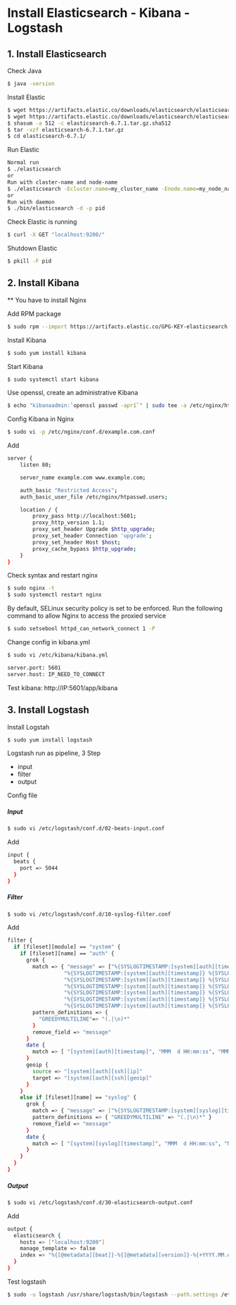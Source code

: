 # Install Elasticsearch - Kibana - Logstash

## 1. Install Elasticsearch
Check Java
```sh
$ java -version
```

Install Elastic

```sh
$ wget https://artifacts.elastic.co/downloads/elasticsearch/elasticsearch-6.7.1.tar.gz
$ wget https://artifacts.elastic.co/downloads/elasticsearch/elasticsearch-6.7.1.tar.gz.sha512
$ shasum -a 512 -c elasticsearch-6.7.1.tar.gz.sha512
$ tar -xzf elasticsearch-6.7.1.tar.gz
$ cd elasticsearch-6.7.1/
```

Run Elastic
``` sh
Normal run
$ ./elasticsearch
or
Run with claster-name and node-name
$ ./elasticsearch -Ecluster.name=my_cluster_name -Enode.name=my_node_name
or
Run with daemon
$ ./bin/elasticsearch -d -p pid
```

Check Elastic is running
```sh
$ curl -X GET "localhost:9200/"
```

Shutdown Elastic
```sh
$ pkill -F pid
```

## 2. Install Kibana

** You have to install Nginx

Add RPM package
```sh
$ sudo rpm --import https://artifacts.elastic.co/GPG-KEY-elasticsearch
```

Install Kibana

```sh
$ sudo yum install kibana
```

Start Kibana

```sh
$ sudo systemctl start kibana
```

Use openssl, create an administrative Kibana
```sh
$ echo "kibanaadmin:`openssl passwd -apr1`" | sudo tee -a /etc/nginx/htpasswd.users
```

Config Kibana in Nginx

```sh
$ sudo vi -p /etc/nginx/conf.d/example.com.conf
```

Add 
```sh
server {
    listen 80;

    server_name example.com www.example.com;

    auth_basic "Restricted Access";
    auth_basic_user_file /etc/nginx/htpasswd.users;

    location / {
        proxy_pass http://localhost:5601;
        proxy_http_version 1.1;
        proxy_set_header Upgrade $http_upgrade;
        proxy_set_header Connection 'upgrade';
        proxy_set_header Host $host;
        proxy_cache_bypass $http_upgrade;
    }
}
```
Check syntax and restart nginx
```sh
$ sudo nginx -t
$ sudo systemctl restart nginx
```

By default, SELinux security policy is set to be enforced. Run the following command to allow Nginx to access the proxied service
```sh
$ sudo setsebool httpd_can_network_connect 1 -P
```

Change config in kibana.yml

```sh
$ sudo vi /etc/kibana/kibana.yml
```

```sh
server.port: 5601
server.host: IP_NEED_TO_CONNECT
```

Test kibana: http://IP:5601/app/kibana

## 3. Install Logstash



Install Logstah
```sh
$ sudo yum install logstash
```

Logstash run as pipeline, 3 Step
- input
- filter
- output

Config file

##### Input
```sh
$ sudo vi /etc/logstash/conf.d/02-beats-input.conf
```

Add
```sh
input {
  beats {
    port => 5044
  }
}
```

##### Filter
```sh
$ sudo vi /etc/logstash/conf.d/10-syslog-filter.conf
```

Add
```sh
filter {
  if [fileset][module] == "system" {
    if [fileset][name] == "auth" {
      grok {
        match => { "message" => ["%{SYSLOGTIMESTAMP:[system][auth][timestamp]} %{SYSLOGHOST:[system][auth][hostname]} sshd(?:\[%{POSINT:[system][auth][pid]}\])?: %{DATA:[system][auth][ssh][event]} %{DATA:[system][auth][ssh][method]} for (invalid user )?%{DATA:[system][auth][user]} from %{IPORHOST:[system][auth][ssh][ip]} port %{NUMBER:[system][auth][ssh][port]} ssh2(: %{GREEDYDATA:[system][auth][ssh][signature]})?",
                  "%{SYSLOGTIMESTAMP:[system][auth][timestamp]} %{SYSLOGHOST:[system][auth][hostname]} sshd(?:\[%{POSINT:[system][auth][pid]}\])?: %{DATA:[system][auth][ssh][event]} user %{DATA:[system][auth][user]} from %{IPORHOST:[system][auth][ssh][ip]}",
                  "%{SYSLOGTIMESTAMP:[system][auth][timestamp]} %{SYSLOGHOST:[system][auth][hostname]} sshd(?:\[%{POSINT:[system][auth][pid]}\])?: Did not receive identification string from %{IPORHOST:[system][auth][ssh][dropped_ip]}",
                  "%{SYSLOGTIMESTAMP:[system][auth][timestamp]} %{SYSLOGHOST:[system][auth][hostname]} sudo(?:\[%{POSINT:[system][auth][pid]}\])?: \s*%{DATA:[system][auth][user]} :( %{DATA:[system][auth][sudo][error]} ;)? TTY=%{DATA:[system][auth][sudo][tty]} ; PWD=%{DATA:[system][auth][sudo][pwd]} ; USER=%{DATA:[system][auth][sudo][user]} ; COMMAND=%{GREEDYDATA:[system][auth][sudo][command]}",
                  "%{SYSLOGTIMESTAMP:[system][auth][timestamp]} %{SYSLOGHOST:[system][auth][hostname]} groupadd(?:\[%{POSINT:[system][auth][pid]}\])?: new group: name=%{DATA:system.auth.groupadd.name}, GID=%{NUMBER:system.auth.groupadd.gid}",
                  "%{SYSLOGTIMESTAMP:[system][auth][timestamp]} %{SYSLOGHOST:[system][auth][hostname]} useradd(?:\[%{POSINT:[system][auth][pid]}\])?: new user: name=%{DATA:[system][auth][user][add][name]}, UID=%{NUMBER:[system][auth][user][add][uid]}, GID=%{NUMBER:[system][auth][user][add][gid]}, home=%{DATA:[system][auth][user][add][home]}, shell=%{DATA:[system][auth][user][add][shell]}$",
                  "%{SYSLOGTIMESTAMP:[system][auth][timestamp]} %{SYSLOGHOST:[system][auth][hostname]} %{DATA:[system][auth][program]}(?:\[%{POSINT:[system][auth][pid]}\])?: %{GREEDYMULTILINE:[system][auth][message]}"] }
        pattern_definitions => {
          "GREEDYMULTILINE"=> "(.|\n)*"
        }
        remove_field => "message"
      }
      date {
        match => [ "[system][auth][timestamp]", "MMM  d HH:mm:ss", "MMM dd HH:mm:ss" ]
      }
      geoip {
        source => "[system][auth][ssh][ip]"
        target => "[system][auth][ssh][geoip]"
      }
    }
    else if [fileset][name] == "syslog" {
      grok {
        match => { "message" => ["%{SYSLOGTIMESTAMP:[system][syslog][timestamp]} %{SYSLOGHOST:[system][syslog][hostname]} %{DATA:[system][syslog][program]}(?:\[%{POSINT:[system][syslog][pid]}\])?: %{GREEDYMULTILINE:[system][syslog][message]}"] }
        pattern_definitions => { "GREEDYMULTILINE" => "(.|\n)*" }
        remove_field => "message"
      }
      date {
        match => [ "[system][syslog][timestamp]", "MMM  d HH:mm:ss", "MMM dd HH:mm:ss" ]
      }
    }
  }
}
```

##### Output
```sh
$ sudo vi /etc/logstash/conf.d/30-elasticsearch-output.conf
```

Add

```sh
output {
  elasticsearch {
    hosts => ["localhost:9200"]
    manage_template => false
    index => "%{[@metadata][beat]}-%{[@metadata][version]}-%{+YYYY.MM.dd}"
  }
}
```

Test logstash

```sh
$ sudo -u logstash /usr/share/logstash/bin/logstash --path.settings /etc/logstash -t
```





























